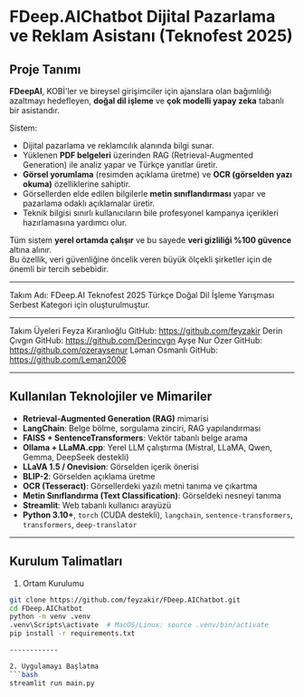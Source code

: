 # FDeep.AIChatbot Dijital Pazarlama ve Reklam Asistanı (Teknofest 2025)

## Proje Tanımı

**FDeepAI**, KOBİ'ler ve bireysel girişimciler için ajanslara olan bağımlılığı azaltmayı hedefleyen, **doğal dil işleme** ve **çok modelli yapay zeka** tabanlı bir asistandır.  

Sistem:  
- Dijital pazarlama ve reklamcılık alanında bilgi sunar.  
- Yüklenen **PDF belgeleri** üzerinden RAG (Retrieval-Augmented Generation) ile analiz yapar ve Türkçe yanıtlar üretir.  
- **Görsel yorumlama** (resimden açıklama üretme) ve **OCR (görselden yazı okuma)** özelliklerine sahiptir.  
- Görsellerden elde edilen bilgilerle **metin sınıflandırması** yapar ve pazarlama odaklı açıklamalar üretir.  
- Teknik bilgisi sınırlı kullanıcıların bile profesyonel kampanya içerikleri hazırlamasına yardımcı olur.  

Tüm sistem **yerel ortamda çalışır** ve bu sayede **veri gizliliği %100 güvence** altına alınır.  
Bu özellik, veri güvenliğine öncelik veren büyük ölçekli şirketler için de önemli bir tercih sebebidir.

---
Takım Adı: FDeep.AI
Teknofest 2025 Türkçe Doğal Dil İşleme Yarışması Serbest Kategori için oluşturulmuştur.

------------

Takım Üyeleri
Feyza Kıranlıoğlu GitHub: https://github.com/feyzakir
Derin Çıvgın GitHub: https://github.com/Derincvgn
Ayşe Nur Özer GitHub: https://github.com/ozeraysenur
Ləman Osmanlı GitHub: https://github.com/Leman2006

------------

## Kullanılan Teknolojiler ve Mimariler  

- **Retrieval-Augmented Generation (RAG)** mimarisi  
- **LangChain**: Belge bölme, sorgulama zinciri, RAG yapılandırması  
- **FAISS + SentenceTransformers**: Vektör tabanlı belge arama  
- **Ollama + LLaMA.cpp**: Yerel LLM çalıştırma (Mistral, LLaMA, Qwen, Gemma, DeepSeek destekli)  
- **LLaVA 1.5 / Onevision**: Görselden içerik önerisi
- **BLIP-2**: Görselden açıklama üretme  
- **OCR (Tesseract)**: Görsellerdeki yazılı metni tanıma ve çıkartma  
- **Metin Sınıflandırma (Text Classification)**: Görseldeki nesneyi tanıma
- **Streamlit**: Web tabanlı kullanıcı arayüzü  
- **Python 3.10+**, `torch` (CUDA destekli), `langchain`, `sentence-transformers`, `transformers`, `deep-translator`  

------------

## Kurulum Talimatları

1. Ortam Kurulumu

```bash
git clone https://github.com/feyzakir/FDeep.AIChatbot.git
cd FDeep.AIChatbot
python -m venv .venv
.venv\Scripts\activate  # MacOS/Linux: source .venv/bin/activate
pip install -r requirements.txt

------------

2. Uygulamayı Başlatma
```bash
streamlit run main.py
